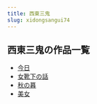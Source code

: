 ```yaml
---
title: 西東三鬼
slug: xidongsangui74
---
```


## 西東三鬼の作品一覧

- [今日](jinrif4)
- [女靴下の話](nuxuexianohua8d)
- [秋の暮](qiunomu4d)
- [美女](meinubc)
